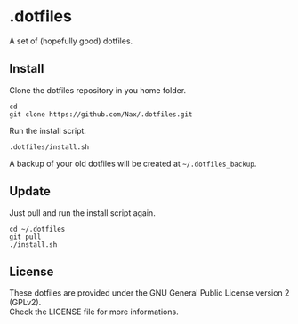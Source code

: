 # .dotfiles

A set of (hopefully good) dotfiles.

## Install

Clone the dotfiles repository in you home folder.

    cd
    git clone https://github.com/Nax/.dotfiles.git

Run the install script.

    .dotfiles/install.sh

A backup of your old dotfiles will be created at `~/.dotfiles_backup`.

## Update

Just pull and run the install script again.

    cd ~/.dotfiles
    git pull
    ./install.sh

## License

These dotfiles are provided under the GNU General Public License version 2 (GPLv2).  
Check the LICENSE file for more informations.
